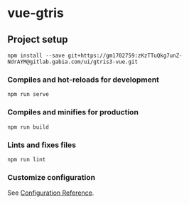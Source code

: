 # vue-gtris

## Project setup
```
npm install --save git+https://gm1702759:zKzTTuQkg7unZ-NdrAYM@gitlab.gabia.com/ui/gtris3-vue.git
```

### Compiles and hot-reloads for development
```
npm run serve
```

### Compiles and minifies for production
```
npm run build
```

### Lints and fixes files
```
npm run lint
```

### Customize configuration
See [Configuration Reference](https://cli.vuejs.org/config/).
